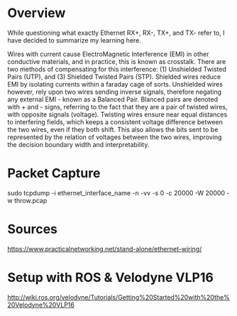 # Overview

While questioning what exactly Ethernet RX+, RX-, TX+, and TX- refer to, I have decided to summarize my learning here.

Wires with current cause ElectroMagnetic Interference (EMI) in other conductive materials, and in practice, this is known as crosstalk. There are two methods of compensating for this interference: (1) Unshielded Twisted Pairs (UTP), and (3) Shielded Twisted Pairs (STP). Shielded wires reduce EMI by isolating currents within a faraday cage of sorts. Unshielded wires however, rely upon two wires sending inverse signals, therefore negating any external EMI - known as a Balanced Pair. Blanced pairs are denoted with + and - signs, referring to the fact that they are a pair of twisted wires, with opposite signals (voltage). Twisting wires ensure near equal distances to interfering fields, which keeps a consistent voltage difference between the two wires, even if they both shift. This also allows the bits sent to be represented by the relation of voltages between the two wires, improving the decision boundary width and interpretability.

# Packet Capture

sudo tcpdump -i ethernet_interface_name -n -vv -s 0 -c 20000 -W 20000 -w throw.pcap

# Sources

https://www.practicalnetworking.net/stand-alone/ethernet-wiring/

# Setup with ROS & Velodyne VLP16

http://wiki.ros.org/velodyne/Tutorials/Getting%20Started%20with%20the%20Velodyne%20VLP16
